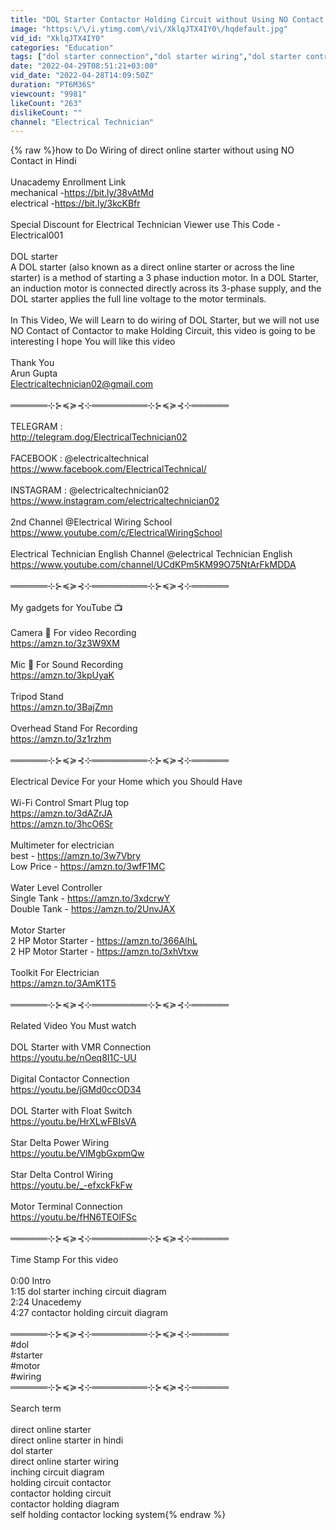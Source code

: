 ```yaml
---
title: "DOL Starter Contactor Holding Circuit without Using NO Contact @Electrical Technician"
image: "https:\/\/i.ytimg.com\/vi\/XklqJTX4IY0\/hqdefault.jpg"
vid_id: "XklqJTX4IY0"
categories: "Education"
tags: ["dol starter connection","dol starter wiring","dol starter control circuit"]
date: "2022-04-29T08:51:21+03:00"
vid_date: "2022-04-28T14:09:50Z"
duration: "PT6M36S"
viewcount: "9981"
likeCount: "263"
dislikeCount: ""
channel: "Electrical Technician"
---
```

{% raw %}how to Do Wiring of direct online starter without using NO Contact in Hindi<br /><br />Unacademy Enrollment Link <br />mechanical -<a rel="nofollow" target="blank" href="https://bit.ly/38vAtMd">https://bit.ly/38vAtMd</a> <br />electrical -<a rel="nofollow" target="blank" href="https://bit.ly/3kcKBfr">https://bit.ly/3kcKBfr</a><br /><br />Special Discount for Electrical Technician Viewer use This Code - Electrical001<br /><br />DOL starter<br />A DOL starter (also known as a direct online starter or across the line starter) is a method of starting a 3 phase induction motor. In a DOL Starter, an induction motor is connected directly across its 3-phase supply, and the DOL starter applies the full line voltage to the motor terminals.<br /><br />In This Video, We will Learn to do wiring of DOL Starter, but we will not use NO Contact of Contactor to make Holding Circuit, this video is going to be interesting I hope You will like this video<br /><br />Thank You <br />Arun Gupta<br />Electricaltechnician02@gmail.com<br /><br />══════⊹⊱≼≽⊰⊹═════════⊹⊱≼≽⊰⊹══════<br /><br />TELEGRAM  : <br /><a rel="nofollow" target="blank" href="http://telegram.dog/ElectricalTechnician02">http://telegram.dog/ElectricalTechnician02</a><br /><br />FACEBOOK : @electricaltechnical<br /><a rel="nofollow" target="blank" href="https://www.facebook.com/ElectricalTechnical/">https://www.facebook.com/ElectricalTechnical/</a><br /><br />INSTAGRAM : @electricaltechnician02<br /><a rel="nofollow" target="blank" href="https://www.instagram.com/electricaltechnician02">https://www.instagram.com/electricaltechnician02</a><br /><br />2nd Channel  @Electrical Wiring School  <br /><a rel="nofollow" target="blank" href="https://www.youtube.com/c/ElectricalWiringSchool">https://www.youtube.com/c/ElectricalWiringSchool</a><br /><br />Electrical Technician English Channel @electrical Technician English<br /><a rel="nofollow" target="blank" href="https://www.youtube.com/channel/UCdKPm5KM99O75NtArFkMDDA">https://www.youtube.com/channel/UCdKPm5KM99O75NtArFkMDDA</a><br /><br />══════⊹⊱≼≽⊰⊹═════════⊹⊱≼≽⊰⊹══════<br /><br />My gadgets for YouTube  📺<br /><br />Camera 📸  For video Recording<br /><a rel="nofollow" target="blank" href="https://amzn.to/3z3W9XM">https://amzn.to/3z3W9XM</a><br /><br />Mic 🎤  For Sound Recording<br /><a rel="nofollow" target="blank" href="https://amzn.to/3kpUyaK">https://amzn.to/3kpUyaK</a><br /><br />Tripod Stand <br /><a rel="nofollow" target="blank" href="https://amzn.to/3BajZmn">https://amzn.to/3BajZmn</a><br /><br />Overhead Stand For Recording<br /><a rel="nofollow" target="blank" href="https://amzn.to/3z1rzhm">https://amzn.to/3z1rzhm</a><br /><br />══════⊹⊱≼≽⊰⊹═════════⊹⊱≼≽⊰⊹══════<br /><br />Electrical Device For your Home which you Should Have <br /><br />Wi-Fi Control Smart Plug top<br /><a rel="nofollow" target="blank" href="https://amzn.to/3dAZrJA">https://amzn.to/3dAZrJA</a><br /><a rel="nofollow" target="blank" href="https://amzn.to/3hcO6Sr">https://amzn.to/3hcO6Sr</a><br /><br />Multimeter for electrician<br />best - <a rel="nofollow" target="blank" href="https://amzn.to/3w7Vbry">https://amzn.to/3w7Vbry</a><br />Low Price - <a rel="nofollow" target="blank" href="https://amzn.to/3wfF1MC">https://amzn.to/3wfF1MC</a><br /><br />Water Level Controller<br />Single Tank - <a rel="nofollow" target="blank" href="https://amzn.to/3xdcrwY">https://amzn.to/3xdcrwY</a><br />Double Tank - <a rel="nofollow" target="blank" href="https://amzn.to/2UnvJAX">https://amzn.to/2UnvJAX</a><br /><br />Motor Starter<br />2 HP Motor Starter - <a rel="nofollow" target="blank" href="https://amzn.to/366AlhL">https://amzn.to/366AlhL</a><br />2 HP Motor Starter - <a rel="nofollow" target="blank" href="https://amzn.to/3xhVtxw">https://amzn.to/3xhVtxw</a><br /><br />Toolkit For Electrician<br /><a rel="nofollow" target="blank" href="https://amzn.to/3AmK1T5">https://amzn.to/3AmK1T5</a><br /><br />══════⊹⊱≼≽⊰⊹═════════⊹⊱≼≽⊰⊹══════<br /><br />Related Video You Must watch<br /><br />DOL Starter with VMR Connection<br /><a rel="nofollow" target="blank" href="https://youtu.be/nOeq8I1C-UU">https://youtu.be/nOeq8I1C-UU</a><br /><br />Digital Contactor Connection<br /><a rel="nofollow" target="blank" href="https://youtu.be/jGMd0ccOD34">https://youtu.be/jGMd0ccOD34</a><br /><br />DOL Starter with Float Switch<br /><a rel="nofollow" target="blank" href="https://youtu.be/HrXLwFBIsVA">https://youtu.be/HrXLwFBIsVA</a><br /><br />Star Delta Power Wiring<br /><a rel="nofollow" target="blank" href="https://youtu.be/VlMgbGxpmQw">https://youtu.be/VlMgbGxpmQw</a><br /><br />Star Delta Control Wiring<br /><a rel="nofollow" target="blank" href="https://youtu.be/_-efxckFkFw">https://youtu.be/_-efxckFkFw</a><br /><br />Motor Terminal Connection<br /><a rel="nofollow" target="blank" href="https://youtu.be/fHN6TEOlFSc">https://youtu.be/fHN6TEOlFSc</a><br /><br />══════⊹⊱≼≽⊰⊹═════════⊹⊱≼≽⊰⊹══════<br /><br />Time Stamp For this video<br /><br />0:00 Intro<br />1:15 dol starter inching circuit diagram<br />2:24 Unacedemy<br />4:27 contactor holding circuit diagram<br /><br />══════⊹⊱≼≽⊰⊹═════════⊹⊱≼≽⊰⊹══════<br />#dol<br />#starter<br />#motor<br />#wiring<br />══════⊹⊱≼≽⊰⊹═════════⊹⊱≼≽⊰⊹══════<br /><br />Search term<br /><br />direct online starter<br />direct online starter in hindi<br />dol starter<br />direct online starter wiring<br />inching circuit diagram<br />holding circuit contactor<br />contactor holding circuit<br />contactor holding diagram<br />self holding contactor locking system{% endraw %}
